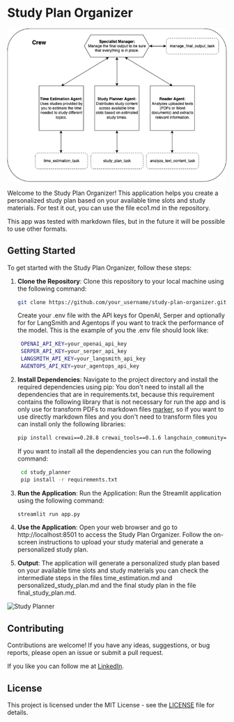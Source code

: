# Study Plan Organizer

![Study Planner](study_planner.png)

Welcome to the Study Plan Organizer! This application helps you create a personalized study plan based on your available time slots and study materials.
For test it out, you can use the file eco1.md in the repository. 

This app was tested with markdown files, but in the future it will be possible to use other formats.

## Getting Started

To get started with the Study Plan Organizer, follow these steps:

1. **Clone the Repository**: Clone this repository to your local machine using the following command:
   ```bash
   git clone https://github.com/your_username/study-plan-organizer.git 
   ```
   Create your .env file with the API keys for OpenAI, Serper and optionally for for LangSmith and Agentops if you want to track the performance of the model. This is the example of you the .env file should look like:
   ```bash
    OPENAI_API_KEY=your_openai_api_key
    SERPER_API_KEY=your_serper_api_key
    LANGSMITH_API_KEY=your_langsmith_api_key
    AGENTOPS_API_KEY=your_agentops_api_key
    ```

2. **Install Dependencies**: Navigate to the project directory and install the required dependencies using pip:
    You don't need to install all the dependencies that are in requirements.txt, because this requirement contains the following library that
    is not necessary for run the app and is only use for transform PDFs to markdown files [marker](https://github.com/VikParuchuri/marker), so if you want to use directly markdown files and you don't need to transform files you can install only the following libraries:
    ```bash
    pip install crewai==0.28.8 crewai_tools==0.1.6 langchain_community==0.0.29
    ```
    If you want to install all the dependencies you can run the following command:
   ```bash 
    cd study_planner
    pip install -r requirements.txt
    ```

3. **Run the Application**: Run the Application: Run the Streamlit application using the following command:
    ```bash 
    streamlit run app.py
    ```

4. **Use the Application**: Open your web browser and go to http://localhost:8501 to access the Study Plan Organizer. Follow the on-screen instructions to upload your study material and generate a personalized study plan.

5. **Output**: The application will generate a personalized study plan based on your available time slots and study materials you can check the intermediate steps in the files time_estimation.md and personalized_study_plan.md and the final study plan in the file final_study_plan.md.

![Study Planner](study_planner.gif)

## Contributing

Contributions are welcome! If you have any ideas, suggestions, or bug reports, please open an issue or submit a pull request.

If you like you can follow me at [LinkedIn](https://www.linkedin.com/in/tcanavesi/).

## License

This project is licensed under the MIT License - see the [LICENSE](LICENSE) file for details.